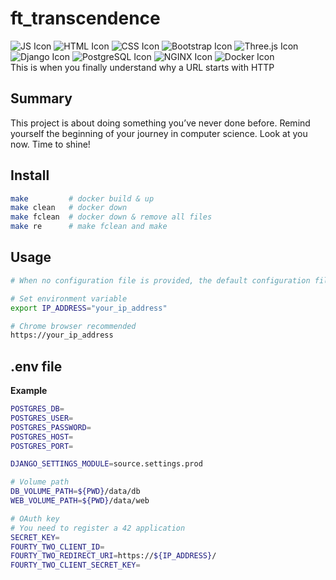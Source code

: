 # ft_transcendence

![JS Icon](https://img.shields.io/badge/JavaScript-F7DF1E?style=flat&logo=javascript&logoColor=black)
![HTML Icon](https://img.shields.io/badge/HTML-E34F26?style=flat&logo=html5&logoColor=white)
![CSS Icon](https://img.shields.io/badge/CSS-1572B6?style=flat&logo=css3&logoColor=white)
![Bootstrap Icon](https://img.shields.io/badge/Bootstrap-7952B3?style=flat&logo=bootstrap&logoColor=white)
![Three.js Icon](https://img.shields.io/badge/Three.js-000000?style=flat&logo=threedotjs&logoColor=white)
![Django Icon](https://img.shields.io/badge/Django-092E20?style=flat&logo=django&logoColor=white)
![PostgreSQL Icon](https://img.shields.io/badge/PostgreSQL-4169E1?style=flat&logo=postgresql&logoColor=white)
![NGINX Icon](https://img.shields.io/badge/NGINX-009639?style=flat&logo=nginx&logoColor=white)
![Docker Icon](https://img.shields.io/badge/Docker-2496ED?style=flat&logo=docker&logoColor=white)  
This is when you finally understand why a URL starts with HTTP

## Summary
This project is about doing something you’ve never done before.
Remind yourself the beginning of your journey in computer science.
Look at you now. Time to shine! 

## Install
```sh
make         # docker build & up
make clean   # docker down
make fclean  # docker down & remove all files
make re      # make fclean and make
```

## Usage
```sh
# When no configuration file is provided, the default configuration file will be used.

# Set environment variable
export IP_ADDRESS="your_ip_address"

# Chrome browser recommended
https://your_ip_address
```

## .env file
__Example__
```sh
POSTGRES_DB=
POSTGRES_USER=
POSTGRES_PASSWORD=
POSTGRES_HOST=
POSTGRES_PORT=

DJANGO_SETTINGS_MODULE=source.settings.prod

# Volume path
DB_VOLUME_PATH=${PWD}/data/db
WEB_VOLUME_PATH=${PWD}/data/web

# OAuth key
# You need to register a 42 application
SECRET_KEY=
FOURTY_TWO_CLIENT_ID=
FOURTY_TWO_REDIRECT_URI=https://${IP_ADDRESS}/
FOURTY_TWO_CLIENT_SECRET_KEY=
```
